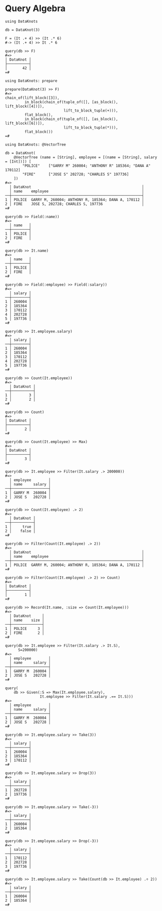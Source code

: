 # Query Algebra

    using DataKnots

    db = DataKnot(3)

    F = (It .+ 4) >> (It .* 6)
    #-> (It .+ 4) >> It .* 6

    query(db >> F)
    #=>
    │ DataKnot │
    ├──────────┤
    │       42 │
    =#

    using DataKnots: prepare

    prepare(DataKnot(3) >> F)
    #=>
    chain_of(lift_block([3]),
             in_block(chain_of(tuple_of([], [as_block(), lift_block([4])]),
                               lift_to_block_tuple(+))),
             flat_block(),
             in_block(chain_of(tuple_of([], [as_block(), lift_block([6])]),
                               lift_to_block_tuple(*))),
             flat_block())
    =#

    using DataKnots: @VectorTree

    db = DataKnot(
        @VectorTree (name = [String], employee = [(name = [String], salary = [Int])]) [
            "POLICE"    ["GARRY M" 260004; "ANTHONY R" 185364; "DANA A" 170112]
            "FIRE"      ["JOSE S" 202728; "CHARLES S" 197736]
        ])
    #=>
      │ DataKnot                                                   │
      │ name    employee                                           │
    ──┼────────────────────────────────────────────────────────────┤
    1 │ POLICE  GARRY M, 260004; ANTHONY R, 185364; DANA A, 170112 │
    2 │ FIRE    JOSE S, 202728; CHARLES S, 197736                  │
    =#

    query(db >> Field(:name))
    #=>
      │ name   │
    ──┼────────┤
    1 │ POLICE │
    2 │ FIRE   │
    =#

    query(db >> It.name)
    #=>
      │ name   │
    ──┼────────┤
    1 │ POLICE │
    2 │ FIRE   │
    =#

    query(db >> Field(:employee) >> Field(:salary))
    #=>
      │ salary │
    ──┼────────┤
    1 │ 260004 │
    2 │ 185364 │
    3 │ 170112 │
    4 │ 202728 │
    5 │ 197736 │
    =#

    query(db >> It.employee.salary)
    #=>
      │ salary │
    ──┼────────┤
    1 │ 260004 │
    2 │ 185364 │
    3 │ 170112 │
    4 │ 202728 │
    5 │ 197736 │
    =#

    query(db >> Count(It.employee))
    #=>
      │ DataKnot │
    ──┼──────────┤
    1 │        3 │
    2 │        2 │
    =#

    query(db >> Count)
    #=>
    │ DataKnot │
    ├──────────┤
    │        2 │
    =#

    query(db >> Count(It.employee) >> Max)
    #=>
    │ DataKnot │
    ├──────────┤
    │        3 │
    =#

    query(db >> It.employee >> Filter(It.salary .> 200000))
    #=>
      │ employee        │
      │ name     salary │
    ──┼─────────────────┤
    1 │ GARRY M  260004 │
    2 │ JOSE S   202728 │
    =#

    query(db >> Count(It.employee) .> 2)
    #=>
      │ DataKnot │
    ──┼──────────┤
    1 │     true │
    2 │    false │
    =#

    query(db >> Filter(Count(It.employee) .> 2))
    #=>
      │ DataKnot                                                   │
      │ name    employee                                           │
    ──┼────────────────────────────────────────────────────────────┤
    1 │ POLICE  GARRY M, 260004; ANTHONY R, 185364; DANA A, 170112 │
    =#

    query(db >> Filter(Count(It.employee) .> 2) >> Count)
    #=>
    │ DataKnot │
    ├──────────┤
    │        1 │
    =#

    query(db >> Record(It.name, :size => Count(It.employee)))
    #=>
      │ DataKnot     │
      │ name    size │
    ──┼──────────────┤
    1 │ POLICE     3 │
    2 │ FIRE       2 │
    =#

    query(db >> It.employee >> Filter(It.salary .> It.S),
          S=200000)
    #=>
      │ employee        │
      │ name     salary │
    ──┼─────────────────┤
    1 │ GARRY M  260004 │
    2 │ JOSE S   202728 │
    =#

    query(
        db >> Given(:S => Max(It.employee.salary),
                    It.employee >> Filter(It.salary .== It.S)))
    #=>
      │ employee        │
      │ name     salary │
    ──┼─────────────────┤
    1 │ GARRY M  260004 │
    2 │ JOSE S   202728 │
    =#

    query(db >> It.employee.salary >> Take(3))
    #=>
      │ salary │
    ──┼────────┤
    1 │ 260004 │
    2 │ 185364 │
    3 │ 170112 │
    =#

    query(db >> It.employee.salary >> Drop(3))
    #=>
      │ salary │
    ──┼────────┤
    1 │ 202728 │
    2 │ 197736 │
    =#

    query(db >> It.employee.salary >> Take(-3))
    #=>
      │ salary │
    ──┼────────┤
    1 │ 260004 │
    2 │ 185364 │
    =#

    query(db >> It.employee.salary >> Drop(-3))
    #=>
      │ salary │
    ──┼────────┤
    1 │ 170112 │
    2 │ 202728 │
    3 │ 197736 │
    =#

    query(db >> It.employee.salary >> Take(Count(db >> It.employee) .÷ 2))
    #=>
      │ salary │
    ──┼────────┤
    1 │ 260004 │
    2 │ 185364 │
    =#

